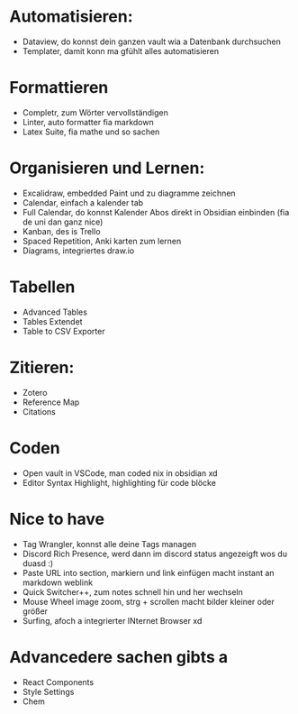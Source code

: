 # Automatisieren:

- Dataview, do konnst dein ganzen vault wia a Datenbank durchsuchen
- Templater, damit konn ma gfühlt alles automatisieren

# Formattieren

- Completr, zum Wörter vervollständigen
- Linter, auto formatter fia markdown
- Latex Suite, fia mathe und so sachen

# Organisieren und Lernen:

- Excalidraw, embedded Paint und zu diagramme zeichnen
- Calendar, einfach a kalender tab
- Full Calendar, do konnst Kalender Abos direkt in Obsidian einbinden (fia de uni dan ganz nice)
- Kanban, des is Trello 
- Spaced Repetition, Anki karten zum lernen
- Diagrams, integriertes draw.io

# Tabellen

- Advanced Tables
- Tables Extendet
- Table to CSV Exporter

# Zitieren:

- Zotero
- Reference Map
- Citations

# Coden

- Open vault in VSCode, man coded nix in obsidian xd
- Editor Syntax Highlight, highlighting für code blöcke

# Nice to have

- Tag Wrangler, konnst alle deine Tags managen
- Discord Rich Presence, werd dann im discord status angezeigft wos du duasd :)
- Paste URL into section, markiern und link einfügen macht instant an markdown weblink
- Quick Switcher++, zum notes schnell hin und her wechseln
- Mouse Wheel image zoom, strg + scrollen macht bilder kleiner oder größer
- Surfing, afoch a integrierter INternet Browser xd

# Advancedere sachen gibts a

- React Components
- Style Settings
- Chem